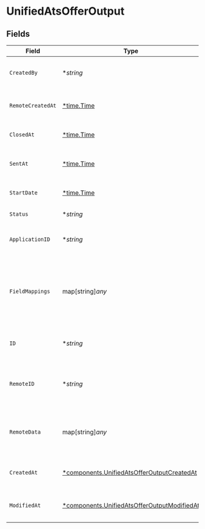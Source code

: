 # UnifiedAtsOfferOutput


## Fields

| Field                                                                                                     | Type                                                                                                      | Required                                                                                                  | Description                                                                                               | Example                                                                                                   |
| --------------------------------------------------------------------------------------------------------- | --------------------------------------------------------------------------------------------------------- | --------------------------------------------------------------------------------------------------------- | --------------------------------------------------------------------------------------------------------- | --------------------------------------------------------------------------------------------------------- |
| `CreatedBy`                                                                                               | **string*                                                                                                 | :heavy_minus_sign:                                                                                        | The UUID of the creator                                                                                   | 801f9ede-c698-4e66-a7fc-48d19eebaa4f                                                                      |
| `RemoteCreatedAt`                                                                                         | [*time.Time](https://pkg.go.dev/time#Time)                                                                | :heavy_minus_sign:                                                                                        | The remote creation date of the offer                                                                     | 2024-10-01T12:00:00Z                                                                                      |
| `ClosedAt`                                                                                                | [*time.Time](https://pkg.go.dev/time#Time)                                                                | :heavy_minus_sign:                                                                                        | The closing date of the offer                                                                             | 2024-10-01T12:00:00Z                                                                                      |
| `SentAt`                                                                                                  | [*time.Time](https://pkg.go.dev/time#Time)                                                                | :heavy_minus_sign:                                                                                        | The sending date of the offer                                                                             | 2024-10-01T12:00:00Z                                                                                      |
| `StartDate`                                                                                               | [*time.Time](https://pkg.go.dev/time#Time)                                                                | :heavy_minus_sign:                                                                                        | The start date of the offer                                                                               | 2024-10-01T12:00:00Z                                                                                      |
| `Status`                                                                                                  | **string*                                                                                                 | :heavy_minus_sign:                                                                                        | The status of the offer                                                                                   | DRAFT                                                                                                     |
| `ApplicationID`                                                                                           | **string*                                                                                                 | :heavy_minus_sign:                                                                                        | The UUID of the application                                                                               | 801f9ede-c698-4e66-a7fc-48d19eebaa4f                                                                      |
| `FieldMappings`                                                                                           | map[string]*any*                                                                                          | :heavy_minus_sign:                                                                                        | The custom field mappings of the object between the remote 3rd party & Panora                             | {<br/>"fav_dish": "broccoli",<br/>"fav_color": "red"<br/>}                                                |
| `ID`                                                                                                      | **string*                                                                                                 | :heavy_minus_sign:                                                                                        | The UUID of the offer                                                                                     | 801f9ede-c698-4e66-a7fc-48d19eebaa4f                                                                      |
| `RemoteID`                                                                                                | **string*                                                                                                 | :heavy_minus_sign:                                                                                        | The remote ID of the offer in the context of the 3rd Party                                                | id_1                                                                                                      |
| `RemoteData`                                                                                              | map[string]*any*                                                                                          | :heavy_minus_sign:                                                                                        | The remote data of the offer in the context of the 3rd Party                                              | {<br/>"fav_dish": "broccoli",<br/>"fav_color": "red"<br/>}                                                |
| `CreatedAt`                                                                                               | [*components.UnifiedAtsOfferOutputCreatedAt](../../models/components/unifiedatsofferoutputcreatedat.md)   | :heavy_minus_sign:                                                                                        | The created date of the object                                                                            | 2024-10-01T12:00:00Z                                                                                      |
| `ModifiedAt`                                                                                              | [*components.UnifiedAtsOfferOutputModifiedAt](../../models/components/unifiedatsofferoutputmodifiedat.md) | :heavy_minus_sign:                                                                                        | The modified date of the object                                                                           | 2024-10-01T12:00:00Z                                                                                      |